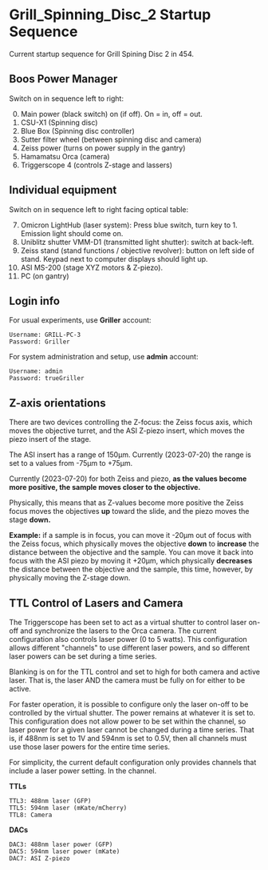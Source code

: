 # Grill_Spinning_Disc_2 Startup Sequence
 
 Current startup sequence for Grill Spining Disc 2 in 454.

## Boos Power Manager ##

Switch on in sequence left to right:

0. Main power (black switch) on (if off).  On = in, off = out.
1. CSU-X1 (Spinning disc)
2. Blue Box (Spinning disc controller)
3. Sutter filter wheel (between spinning disc and camera)
4. Zeiss power (turns on power supply in the gantry)
5. Hamamatsu Orca (camera)
6. Triggerscope 4 (controls Z-stage and lassers)

## Individual equipment ##

Switch on in sequence left to right facing optical table:

7.  Omicron LightHub (laser system): Press blue switch, turn key to 1.  Emission light should come on.
8.  Uniblitz shutter VMM-D1 (transmitted light shutter): switch at back-left.
9.  Zeiss stand (stand functions / objective revolver): button on left side of stand. Keypad next to computer displays should light up.
10. ASI MS-200 (stage XYZ motors & Z-piezo).
11. PC (on gantry)

## Login info ##

For usual experiments, use **Griller** account:

```
Username: GRILL-PC-3
Password: Griller
```
For system administration and setup, use **admin** account:

```
Username: admin
Password: trueGriller
```
## Z-axis orientations ##

There are two devices controlling the Z-focus: the Zeiss focus axis, which moves the objective turret, and the ASI Z-piezo insert, which moves the piezo insert of the stage.

The ASI insert has a range of 150µm.  Currently (2023-07-20) the range is set to a values from -75µm to +75µm.

Currently (2023-07-20) for both Zeiss and piezo, **as the values become more positive, the sample moves closer to the objective.**  

Physically, this means that as Z-values become more positive the Zeiss focus moves the objectives **up** toward the slide, and the piezo moves the stage **down.**

**Example:** if a sample is in focus, you can move it -20µm out of focus with the Zeiss focus, which physically moves the objective **down** to **increase** the distance between the objective and the sample.  You can move it back into focus with the ASI piezo by moving it +20µm, which physically **decreases** the distance between the objective and the sample, this time, however, by physically moving the Z-stage down.

## TTL Control of Lasers and Camera ##

The Triggerscope has been set to act as a virtual shutter to control laser on-off and synchronize the lasers to the Orca camera. The current configuration also controls laser power (0 to 5 watts).  This configuration allows different "channels" to use different laser powers, and so different laser powers can be set during a time series.

Blanking is on for the TTL control and set to high for both camera and active laser.  That is, the laser AND the camera must be fully on for either to be active.  

For faster operation, it is possible to configure only the laser on-off to be controlled by the virtual shutter. The power remains at whatever it is set to.  This configuration does not allow power to be set within the channel, so laser power for a given laser cannot be changed during a time series.  That is, if 488nm is set to 1V and 594nm is set to 0.5V, then all channels must use those laser powers for the entire time series.

For simplicity, the current default configuration only provides channels that include a laser power setting. In the channel. 


**TTLs**
```
TTL3: 488nm laser (GFP)
TTL5: 594nm laser (mKate/mCherry)
TTL8: Camera
```
**DACs**
```
DAC3: 488nm laser power (GFP)
DAC5: 594nm laser power (mKate)
DAC7: ASI Z-piezo 
``` 

